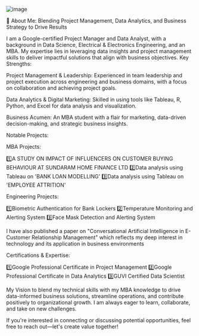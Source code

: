 ![image](https://github.com/user-attachments/assets/7f1688cc-b9e0-4b0e-9514-f10d5fa6e88e)

💬 About Me:
Blending Project Management, Data Analytics, and Business Strategy to Drive Results

I am a Google-certified Project Manager and Data Analyst, with a background in Data Science, Electrical & Electronics Engineering, and an MBA. My expertise lies in leveraging data insights and project management skills to deliver impactful solutions that align with business objectives.
Key Strengths:

Project Management & Leadership: Experienced in team leadership and project execution across engineering and business domains, with a focus on collaboration and achieving project goals.

Data Analytics & Digital Marketing: Skilled in using tools like Tableau, R, Python, and Excel for data analysis and visualization.

Business Acumen: An MBA student with a flair for marketing, data-driven decision-making, and strategic business insights.

Notable Projects:

MBA Projects:

1️⃣A STUDY ON IMPACT OF INFLUENCERS ON CUSTOMER BUYING BEHAVIOUR AT SUNDARAM HOME FINANCE LTD
2️⃣Data analysis using Tableau on 'BANK LOAN MODELLING'
3️⃣Data analysis using Tableau on 'EMPLOYEE ATTRITION'

Engineering Projects:

1️⃣Biometric Authentication for Bank Lockers
2️⃣Temperature Monitoring and Alerting System
3️⃣Face Mask Detection and Alerting System

I have also published a paper on "Conversational Artificial Intelligence in E-Customer Relationship Management" which reflects my deep interest in technology and its application in business environments

Certifications & Expertise:

1️⃣Google Professional Certificate in Project Management
2️⃣Google Professional Certificate in Data Analytics
3️⃣GUVI Certified Data Scientist

My Vision to blend my technical skills with my MBA knowledge to drive data-informed business solutions, streamline operations, and contribute positively to organizational growth. I am always eager to learn, collaborate, and take on new challenges.

If you're interested in connecting or discussing potential opportunities, feel free to reach out—let's create value together!
